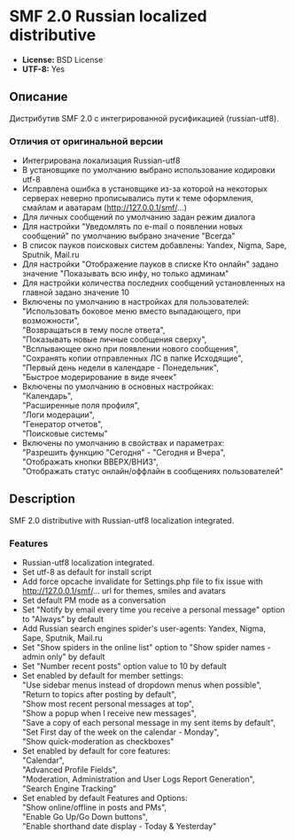 # SMF 2.0 Russian localized distributive
* **License:** BSD License
* **UTF-8:** Yes

## Описание
Дистрибутив SMF 2.0 с интегрированной русификацией (russian-utf8).

### Отличия от оригинальной версии
* Интегрирована локализация Russian-utf8
* В установщике по умолчанию выбрано использование кодировки utf-8
* Исправлена ошибка в установщике из-за которой на некоторых серверах неверно прописывались пути к теме оформления, смайлам и аватарам (http://127.0.0.1/smf/...)
* Для личных сообщений по умолчанию задан режим диалога
* Для настройки "Уведомлять по e-mail о появлении новых сообщений" по умолчанию выбрано значение "Всегда"
* В список пауков поисковых систем добавлены: Yandex, Nigma, Sape, Sputnik, Mail.ru
* Для настройки "Отображение пауков в списке Кто онлайн" задано значение "Показывать всю инфу, но только админам"
* Для настройки количества последних сообщений установленных на главной задано значение 10
* Включены по умолчанию в настройках для пользователей:  
"Использовать боковое меню вместо выпадающего, при возможности",    
"Возвращаться в тему после ответа",  
"Показывать новые личные сообщения сверху",  
"Всплывающее окно при появлении нового сообщения",  
"Cохранять копии отправленных ЛС в папке Исходящие",    
"Первый день недели в календаре - Понедельник",  
"Быстрое модерирование в виде ячеек"
* Включены по умолчанию в основных настройках:  
"Календарь",  
"Расширенные поля профиля",  
"Логи модерации",  
"Генератор отчетов",  
"Поисковые системы"
* Включены по умолчанию в свойствах и параметрах:    
"Разрешить функцию "Сегодня" - "Сегодня и Вчера",  
"Отображать кнопки ВВЕРХ/ВНИЗ",  
"Отображать статус онлайн/оффлайн в сообщениях пользователей"   

## Description
SMF 2.0 distributive with Russian-utf8 localization integrated.

### Features
* Russian-utf8 localization integrated.
* Set utf-8 as default for install script
* Add force opcache invalidate for Settings.php file to fix issue with http://127.0.0.1/smf/... url for themes, smiles and avatars
* Set default PM mode as a conversation
* Set "Notify by email every time you receive a personal message" option to "Always" by default
* Add Russian search engines spider's user-agents: Yandex, Nigma, Sape, Sputnik, Mail.ru
* Set "Show spiders in the online list" option to "Show spider names - admin only" by default
* Set "Number recent posts" option value to 10 by default
* Set enabled by default for member settings:   
"Use sidebar menus instead of dropdown menus when possible",  
"Return to topics after posting by default",  
"Show most recent personal messages at top",  
"Show a popup when I receive new messages",  
"Save a copy of each personal message in my sent items by default",   
"Set First day of the week on the calendar - Monday",  
"Show quick-moderation as checkboxes"
* Set enabled by default for core features:  
"Calendar",  
"Advanced Profile Fields",  
"Moderation, Administration and User Logs Report Generation",  
"Search Engine Tracking"
* Set enabled by default Features and Options:    
"Show online/offline in posts and PMs",  
"Enable Go Up/Go Down buttons",  
"Enable shorthand date display - Today & Yesterday"
